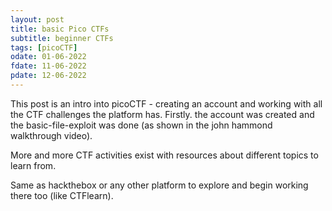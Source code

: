 ```yaml
---
layout: post
title: basic Pico CTFs
subtitle: beginner CTFs
tags: [picoCTF]
odate: 01-06-2022
fdate: 11-06-2022
pdate: 12-06-2022
---
```


This post is an intro into picoCTF - creating an account and working with all the CTF challenges the platform has. Firstly. the account was created and the basic-file-exploit was done (as shown in the john hammond walkthrough video). 

More and more CTF activities exist with resources about different topics to learn from.

Same as hackthebox or any other platform to explore and begin working there too (like CTFlearn). 
